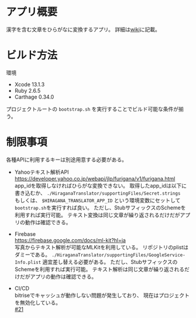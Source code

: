 # アプリ概要
漢字を含む文章をひらがなに変換するアプリ。
詳細は[wiki](/../../wiki/アプリ概要)に記載。

# ビルド方法
環境
* Xcode 13.1.3
* Ruby 2.6.5
* Carthage 0.34.0

プロジェクトルートの `bootstrap.sh` を実行することでビルド可能な条件が揃う。

# 制限事項
各種APIに利用するキーは別途用意する必要がある。
* Yahooテキスト解析API  
https://developer.yahoo.co.jp/webapi/jlp/furigana/v1/furigana.html  
app_idを取得しなければひらがな変換できない。
取得したapp_idは以下に書き込むか、
`./HiraganaTranslator/supportingFiles/Secret.strings`  
もしくは、 `$HIRAGANA_TRANSLATOR_APP_ID` という環境変数にセットして  
`bootstrap.sh`を実行すれば良い。
ただし、StubサフィックスのSchemeを利用すれば実行可能。
テキスト変換は同じ文章が繰り返されるだけだがアプリの動作は確認できる。

* Firebase  
https://firebase.google.com/docs/ml-kit?hl=ja  
写真からテキスト解析が可能なMLKitを利用している。
リポジトリのplistはダミーである。
`./HiraganaTranslator/supportingFiles/GoogleService-Info.plist`
適宜差し替える必要がある。
ただし、StubサフィックスのSchemeを利用すれば実行可能。
テキスト解析は同じ文章が繰り返されるだけだがアプリの動作は確認できる。

* CI/CD  
bitriseでキャッシュが動作しない問題が発生しており、
現在はプロジェクトを無効化している。  
[#21](/../../issues/21)
